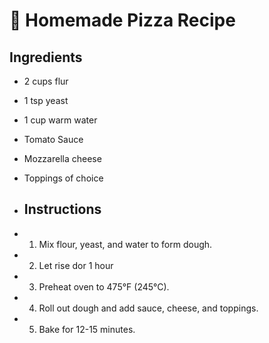 # 🍕 Homemade Pizza Recipe

## Ingredients
- 2 cups flur
- 1 tsp yeast
- 1 cup warm water
- Tomato Sauce
- Mozzarella cheese
- Toppings of choice

- ## Instructions
- 1. Mix flour, yeast, and water to form dough.
- 2. Let rise dor 1 hour
- 3. Preheat oven to 475°F (245°C).
- 4. Roll out dough and add sauce, cheese, and toppings.
- 5. Bake for 12-15 minutes.
